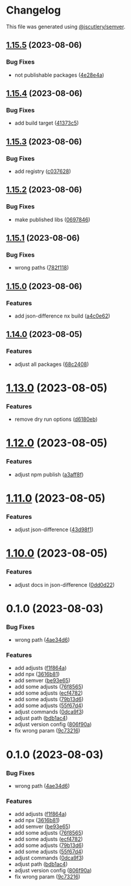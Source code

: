 # Changelog

This file was generated using [@jscutlery/semver](https://github.com/jscutlery/semver).

## [1.15.5](https://github.com/lukascivil/json-difference/compare/json-difference-1.15.4...json-difference-1.15.5) (2023-08-06)


### Bug Fixes

* not publishable packages ([4e28e4a](https://github.com/lukascivil/json-difference/commit/4e28e4a3376af5506a6ad83fb4e6e0262b983a4b))

## [1.15.4](https://github.com/lukascivil/json-difference/compare/json-difference-1.15.3...json-difference-1.15.4) (2023-08-06)


### Bug Fixes

* add build target ([41373c5](https://github.com/lukascivil/json-difference/commit/41373c5688addd59e8df5c637aecbb826cd9f649))

## [1.15.3](https://github.com/lukascivil/json-difference/compare/json-difference-1.15.2...json-difference-1.15.3) (2023-08-06)


### Bug Fixes

* add registry ([c037628](https://github.com/lukascivil/json-difference/commit/c037628b609f1e81295d43bb6f2011e085bc2bb3))

## [1.15.2](https://github.com/lukascivil/json-difference/compare/json-difference-1.15.1...json-difference-1.15.2) (2023-08-06)


### Bug Fixes

* make published libs ([0697846](https://github.com/lukascivil/json-difference/commit/0697846e984283400f952f008b13746e9b94abb8))

## [1.15.1](https://github.com/lukascivil/json-difference/compare/json-difference-1.15.0...json-difference-1.15.1) (2023-08-06)


### Bug Fixes

* wrong paths ([782f118](https://github.com/lukascivil/json-difference/commit/782f118173484e8a8184e48d09ef47fbcbe13274))

## [1.15.0](https://github.com/lukascivil/json-difference/compare/json-difference-1.14.0...json-difference-1.15.0) (2023-08-06)


### Features

* add json-difference nx build ([a4c0e62](https://github.com/lukascivil/json-difference/commit/a4c0e62769bb0b852d6010df218594e2f3a13f01))

## [1.14.0](https://github.com/lukascivil/json-difference/compare/json-difference-1.13.0...json-difference-1.14.0) (2023-08-05)


### Features

* adjust all packages ([68c2408](https://github.com/lukascivil/json-difference/commit/68c2408195690214e371cca76eaa0c48030d9928))

# [1.13.0](https://github.com/lukascivil/json-difference/compare/json-difference-1.12.0...json-difference-1.13.0) (2023-08-05)


### Features

* remove dry run options ([d6180eb](https://github.com/lukascivil/json-difference/commit/d6180eb7d728f9e806874cf9e750c2bbb0e5d2f8))



# [1.12.0](https://github.com/lukascivil/json-difference/compare/json-difference-1.11.0...json-difference-1.12.0) (2023-08-05)


### Features

* adjust npm publish ([a3aff8f](https://github.com/lukascivil/json-difference/commit/a3aff8f881b8bb0d7bfc07b0884e67677ae2e485))



# [1.11.0](https://github.com/lukascivil/json-difference/compare/json-difference-1.10.0...json-difference-1.11.0) (2023-08-05)


### Features

* adjust json-difference ([43d98f1](https://github.com/lukascivil/json-difference/commit/43d98f135358c74f19c3b1032dc166179ee46250))



# [1.10.0](https://github.com/lukascivil/json-difference/compare/json-difference-1.9.1...json-difference-1.10.0) (2023-08-05)


### Features

* adjust docs in json-difference ([0dd0d22](https://github.com/lukascivil/json-difference/commit/0dd0d22077df10ebe3b7623fea26a74fd32c8033))



# 0.1.0 (2023-08-03)


### Bug Fixes

* wrong path ([4ae34d6](https://github.com/lukascivil/json-difference/commit/4ae34d6a8435d759823982dae8a1fccda23161ab))


### Features

* add adjusts ([f1f864a](https://github.com/lukascivil/json-difference/commit/f1f864aa5f303c90717adf6b3882c402d3239df0))
* add npx ([3616b81](https://github.com/lukascivil/json-difference/commit/3616b8172b4114faf3d72278356eaa259269e169))
* add semver ([be93e65](https://github.com/lukascivil/json-difference/commit/be93e659d0c53933364a2ccce851bbffc05ec446))
* add some adjusts ([76f8565](https://github.com/lukascivil/json-difference/commit/76f85659ee870bcf06ad67069fb09bb555ddeeb2))
* add some adjusts ([ecf4782](https://github.com/lukascivil/json-difference/commit/ecf4782ab0abc1db87ee69e0250bc3762f036e83))
* add some adjusts ([79b13d6](https://github.com/lukascivil/json-difference/commit/79b13d656b982b5528516f80df254a8ab6a8068d))
* add some adjusts ([55f67d4](https://github.com/lukascivil/json-difference/commit/55f67d4b25b1a13761ea45e2a8c461ca96f19a9e))
* adjust commands ([0dca9f3](https://github.com/lukascivil/json-difference/commit/0dca9f3315a15fc993a4a968ccf96256161b9955))
* adjust path ([bdb1ac4](https://github.com/lukascivil/json-difference/commit/bdb1ac4c8b8bf4af1958e0fd6e045bb56214b406))
* adjust version config ([806f90a](https://github.com/lukascivil/json-difference/commit/806f90a8053b2120878386c0daf68796a380bad5))
* fix wrong param ([9c73216](https://github.com/lukascivil/json-difference/commit/9c73216d5f416561f50bfac5fbb50d320246f870))



# 0.1.0 (2023-08-03)


### Bug Fixes

* wrong path ([4ae34d6](https://github.com/lukascivil/json-difference/commit/4ae34d6a8435d759823982dae8a1fccda23161ab))


### Features

* add adjusts ([f1f864a](https://github.com/lukascivil/json-difference/commit/f1f864aa5f303c90717adf6b3882c402d3239df0))
* add npx ([3616b81](https://github.com/lukascivil/json-difference/commit/3616b8172b4114faf3d72278356eaa259269e169))
* add semver ([be93e65](https://github.com/lukascivil/json-difference/commit/be93e659d0c53933364a2ccce851bbffc05ec446))
* add some adjusts ([76f8565](https://github.com/lukascivil/json-difference/commit/76f85659ee870bcf06ad67069fb09bb555ddeeb2))
* add some adjusts ([ecf4782](https://github.com/lukascivil/json-difference/commit/ecf4782ab0abc1db87ee69e0250bc3762f036e83))
* add some adjusts ([79b13d6](https://github.com/lukascivil/json-difference/commit/79b13d656b982b5528516f80df254a8ab6a8068d))
* add some adjusts ([55f67d4](https://github.com/lukascivil/json-difference/commit/55f67d4b25b1a13761ea45e2a8c461ca96f19a9e))
* adjust commands ([0dca9f3](https://github.com/lukascivil/json-difference/commit/0dca9f3315a15fc993a4a968ccf96256161b9955))
* adjust path ([bdb1ac4](https://github.com/lukascivil/json-difference/commit/bdb1ac4c8b8bf4af1958e0fd6e045bb56214b406))
* adjust version config ([806f90a](https://github.com/lukascivil/json-difference/commit/806f90a8053b2120878386c0daf68796a380bad5))
* fix wrong param ([9c73216](https://github.com/lukascivil/json-difference/commit/9c73216d5f416561f50bfac5fbb50d320246f870))
